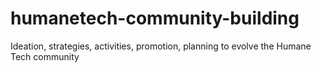 # humanetech-community-building
Ideation, strategies, activities, promotion, planning to evolve the Humane Tech community
